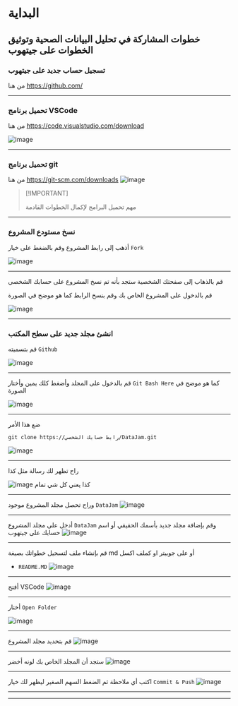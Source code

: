# البداية

## خطوات المشاركة في  تحليل البيانات الصحية وتوثيق الخطوات على جيتهوب


### تسجيل حساب جديد على جيتهوب
من هنا  https://github.com/

___________________
### تحميل برنامج VSCode 
من هنا https://code.visualstudio.com/download 

![image](https://github.com/alsobihi/DataJam/assets/72046870/d14c4861-d0c9-4560-960d-0db131f11fe3)
___________________

### تحميل برنامج git 
من هنا https://git-scm.com/downloads
![image](https://github.com/alsobihi/DataJam/assets/72046870/df033a01-3ea8-454b-8728-cea1d6c73327)





>  [!IMPORTANT]
>
>  مهم تحميل البرامج لإكمال الخطوات القادمة

___________________

### نسخ مستودع المشروع
أذهب إلى رابط المشروع وقم بالضغط على خيار `Fork` 

![image](https://github.com/alsobihi/DataJam/assets/72046870/fc0dcb01-b993-48d0-806b-141e392c785f)

___________________

قم بالذهاب إلى صفحتك الشخصية ستجد بأنه تم نسخ المشروع على حسابك الشخصي

قم بالدخول على المشروع الخاص بك وقم بنسخ الرابط  كما هو موضح في الصورة

![image](https://github.com/alsobihi/DataJam/assets/72046870/a3f73cae-adf9-4906-b58b-b8807c0435ea)


___________________
### انشئ مجلد جديد على سطح المكتب
قم بتسميته `Github` 

![image](https://github.com/alsobihi/DataJam/assets/72046870/c4679171-40cc-46cc-8678-473783b2a84d)
___________________
قم بالدخول على المجلد وأضغط كلك يمين وأختار `Git Bash Here` كما هو موضح في الصورة

![image](https://github.com/alsobihi/DataJam/assets/72046870/9bf0e26a-f496-42e8-b766-f1a65db3e736)
___________________


ضع هذا الأمر 
````
git clone https://رابط حسابك الشخصي/DataJam.git
````

![image](https://github.com/alsobihi/DataJam/assets/72046870/850bbd87-a9c1-4d91-b10e-3e95a67728e9)

___________________

راح تظهر لك رسالة مثل كذا 

![image](https://github.com/alsobihi/DataJam/assets/72046870/aae60f5e-08d8-4286-97f0-006d8393b130)
كذا يعني كل شي تمام 
___________________


وراح تحصل مجلد المشروع موجود `DataJam`
![image](https://github.com/alsobihi/DataJam/assets/72046870/213e2d8e-062a-4480-9f3b-d6b403244936)

___________________


أدخل على مجلد المشروع `DataJam`
وقم بإضافة مجلد جديد بأسمك الحقيقي أو اسم حسابك على جيتهوب 
![image](https://github.com/alsobihi/DataJam/assets/72046870/405818eb-a015-47a6-8898-aa2eccfdaca6)
___________________

قم بإنشاء ملف لتسجيل خطواتك بصيغة md أو على جوبيتر او كملف اكسل 
* `README.MD`
![image](https://github.com/alsobihi/DataJam/assets/72046870/892801e1-22d2-41c9-85fa-2a7e2856c299)

___________________

أفتح VSCode
![image](https://github.com/alsobihi/DataJam/assets/72046870/f8663b79-deba-4a45-95a7-1371d22f4428)

___________________
 
أختار `Open Folder` 

![image](https://github.com/alsobihi/DataJam/assets/72046870/90ba52a8-295b-4e8f-a5d4-f4cff1836656)

___________________
قم بتحديد مجلد المشروع
![image](https://github.com/alsobihi/DataJam/assets/72046870/5e28b9dc-0530-46e5-9048-affab162465e)


___________________
ستجد أن المجلد الخاص بك لونه أخضر
![image](https://github.com/alsobihi/DataJam/assets/72046870/077e487b-8077-4635-8d97-b79506b9ce55)

___________________
اكتب أي ملاحظة ثم الضغط السهم الصغير ليظهر لك خيار `Commit & Push` 
![image](https://github.com/alsobihi/DataJam/assets/72046870/d9d28797-caf8-4598-b148-59079ac5cd56)

___________________
___________________


